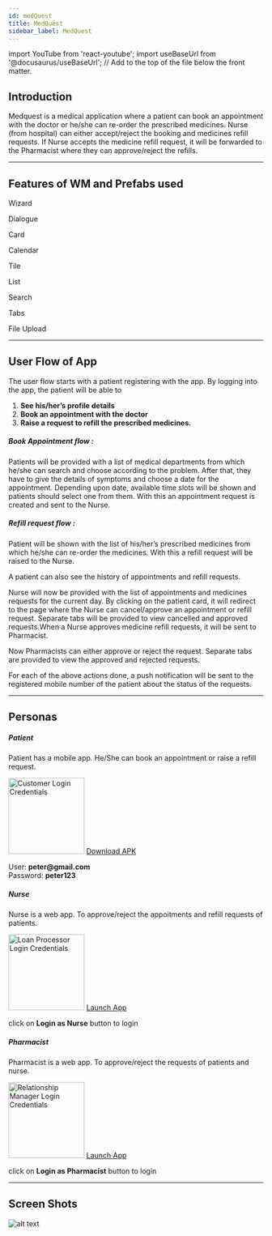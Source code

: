 ```yaml
---
id: medQuest
title: MedQuest
sidebar_label: MedQuest
---
```


import YouTube from 'react-youtube';
import useBaseUrl from '@docusaurus/useBaseUrl'; // Add to the top of the file below the front matter.

<YouTube videoId="Fhie1OW8SOY" />

## Introduction

Medquest is a medical application where a patient can book an appointment with the doctor or he/she can re-order the prescribed medicines. Nurse (from hospital) can either accept/reject the booking and medicines refill requests. If Nurse accepts the medicine refill request, it will be forwarded to the Pharmacist where they can approve/reject the refills.


---

## Features of WM and Prefabs used

<!-- 1. **Form wizard**
2. **Dialogue**
3. **Cards**
4. **Calendar**
5. **Tile**
6. **List**
7. **Search**
8. **Tabs**
9. **File Upload** -->

<div className="container  margin-top--lg">
  <div className="row">
    <div className="col text--center padding--none">
      <span className="fe-icon wizard"></span>
      <p>Wizard</p>
    </div>
    <div className="col text--center padding--none">
      <span className="fe-icon dialog"></span>
      <p>Dialogue</p>
    </div>
    <div className="col text--center padding--none">
      <span className="fe-icon card"></span>
      <p>Card</p>
    </div>
    <div className="col text--center padding--none">
      <span className="fe-icon calendar"></span>
      <p>Calendar</p>
    </div>
  </div>
  <div className="row">
    <div className="col text--center padding--none">
      <span className="fe-icon tile"></span>
      <p>Tile</p>
    </div>
    <div className="col text--center padding--none">
      <span className="fe-icon list"></span>
      <p>List</p>
    </div>
    <div className="col text--center padding--none">
      <span className="fe-icon search"></span>
      <p>Search</p>
    </div>
    <div className="col text--center padding--none">
      <span className="fe-icon tabs"></span>
      <p>Tabs</p>
    </div>
  </div>
  <div className="row">
    <div className="col text--center padding--none">
      <span className="fe-icon file-upload"></span>
      <p>File Upload</p>
    </div>
    <div className="col text--center padding--none">
    </div>
    <div className="col text--center padding--none">
    </div>
    <div className="col text--center padding--none">
    </div>
  </div>
</div>



---

## User Flow of App

The user flow starts with a patient registering with the app. By logging into the app, the patient will be able to 

1. **See his/her’s profile details**
2. **Book an appointment with the doctor**
3. **Raise a request to refill the prescribed medicines.**

##### Book Appointment flow : 
Patients will be provided with a list of medical departments from which he/she can search and choose according to the problem. After that, they have to give the details of symptoms and choose a date for the appointment. Depending upon date, available time slots will be shown and patients should select one from them. With this an appointment request is created and sent to the Nurse.

##### Refill request flow : 
Patient will be shown with the list of his/her’s prescribed medicines from which he/she can re-order the medicines. With this a refill request will be raised to the Nurse.

A patient can also see the history of appointments and refill requests.

Nurse will now be provided with the list of appointments and medicines requests for the current day. By clicking on the patient card, it will redirect to the page where the Nurse can cancel/approve an appointment or refill request. Separate tabs will be provided to view cancelled and approved requests.When a Nurse approves medicine refill requests, it will be sent to Pharmacist. 

Now Pharmacists can either approve or reject the request. Separate tabs are provided to view the approved and rejected requests.

For each of the above actions done, a push notification will be sent to the registered mobile number of the patient about the status of the requests.



---

## Personas

<!-- 1. Patient has a mobile app. He/She can book an appointment or raise a refill request. 
  - User: peter@gmail.com
  - Password: peter123
  - APK url: https://drive.google.com/file/d/1hZKbTjZdjEK4SnRgjpkVeolyWZHtqaSP/view

2. Nurse and Pharmacist has a web app. They can either approve/reject the requests.
  - Nurse can login by clicking on the ‘Login as Nurse’ button
  - Pharmacist can login by clicking on the ‘Login as Pharmacist’ button.
  - Deployed URL : http://pk6b8wcp6vj9.cloud.wavemakeronline.com/Medical/ -->

<section>
  <div className="container">
    <div className="row">
      <div className="col card text--center margin--sm padding--none">
        <div className="">
          <h5 className="card__header margin-bottom--none padding-horiz--none">
            Patient
          </h5>
          <div className="card__body">
            <p>Patient has a mobile app. He/She can book an appointment or raise a refill request.</p>
            <img alt="Customer Login Credentials" src={useBaseUrl('img/medQuest/patient.png')} height="150px"/>
            <a href="https://drive.google.com/file/d/1hZKbTjZdjEK4SnRgjpkVeolyWZHtqaSP" download className="button button--primary button--outline margin-bottom--sm">Download APK</a>
            <p>User: <b>peter@gmail.com</b> <br/> Password: <b>peter123</b></p>
          </div>
        </div>
      </div>
      <div className="col card text--center margin--sm padding--none">
        <div className="">
          <h5 className="card__header margin-bottom--none padding-horiz--none">
            Nurse
          </h5>
          <div className="card__body">
            <p>Nurse is a web app. To approve/reject the appoitments and refill requests of patients.</p>
            <img alt="Loan Processor Login Credentials" src={useBaseUrl('img/medQuest/nurse.png')} height="150px"/>
            <a href="http://pk6b8wcp6vj9.cloud.wavemakeronline.com/Medical/" className="button button--primary button--outline margin-bottom--sm">Launch App</a>
            <p>click on <b>Login as Nurse</b> button to login</p>
          </div>
        </div>
      </div>
      <div className="col card text--center margin--sm padding--none">
        <div className="">
          <h5 className="card__header margin-bottom--none padding-horiz--none">
            Pharmacist
          </h5>
          <div className="card__body">
          <p>Pharmacist is a web app. To approve/reject the requests of patients and nurse.</p>
          <img alt="Relationship Manager Login Credentials" src={useBaseUrl('img/medQuest/pharmacist.png')} height="150px"/>
            <a href="http://pk6b8wcp6vj9.cloud.wavemakeronline.com/Medical/" className="button button--primary button--outline margin-bottom--sm">Launch App</a>
            <p>click on <b>Login as Pharmacist</b> button to login</p>
          </div>
        </div>
      </div>
    </div>
  </div>
</section>

---

## Screen Shots

![alt text](/img/medQuest/web_screen1.png 'MedQuest Web')

